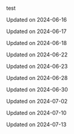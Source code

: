 test


Updated on 2024-06-16

Updated on 2024-06-17

Updated on 2024-06-18

Updated on 2024-06-22

Updated on 2024-06-23

Updated on 2024-06-28

Updated on 2024-06-30

Updated on 2024-07-02

Updated on 2024-07-10

Updated on 2024-07-13